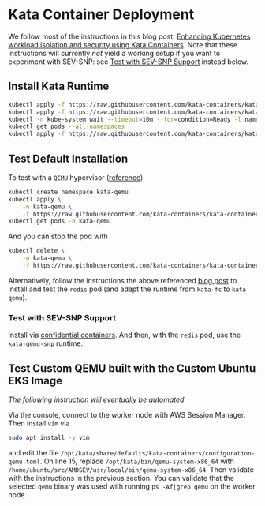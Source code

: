 
# Kata Container Deployment
We follow most of the instructions in this blog post: [Enhancing Kubernetes workload isolation and security using Kata Containers](https://aws.amazon.com/blogs/containers/enhancing-kubernetes-workload-isolation-and-security-using-kata-containers/). Note that these instructions will currently _not_ yield a working setup if you want to experiment with SEV-SNP: see [Test with SEV-SNP Support](#kata-sev-snp) instead below.

## Install Kata Runtime
```bash
kubectl apply -f https://raw.githubusercontent.com/kata-containers/kata-containers/main/tools/packaging/kata-deploy/kata-rbac/base/kata-rbac.yaml
kubectl apply -f https://raw.githubusercontent.com/kata-containers/kata-containers/main/tools/packaging/kata-deploy/kata-deploy/base/kata-deploy.yaml
kubectl -n kube-system wait --timeout=10m --for=condition=Ready -l name=kata-deploy pod
kubectl get pods --all-namespaces
kubectl apply -f https://raw.githubusercontent.com/kata-containers/kata-containers/main/tools/packaging/kata-deploy/runtimeclasses/kata-runtimeClasses.yaml
```

## Test Default Installation
To test with a `QEMU` hypervisor ([reference](https://github.com/kata-containers/kata-containers/blob/main/tools/packaging/kata-deploy/README.md))
```bash
kubectl create namespace kata-qemu
kubectl apply \
    -n kata-qemu \
    -f https://raw.githubusercontent.com/kata-containers/kata-containers/main/tools/packaging/kata-deploy/examples/test-deploy-kata-qemu.yaml
kubectl get pods -n kata-qemu
```
And you can stop the pod with
```bash
kubectl delete \
    -n kata-qemu \
    -f https://raw.githubusercontent.com/kata-containers/kata-containers/main/tools/packaging/kata-deploy/examples/test-deploy-kata-qemu.yaml
```
Alternatively, follow the instructions the above referenced [blog post](https://aws.amazon.com/blogs/containers/enhancing-kubernetes-workload-isolation-and-security-using-kata-containers/) to install and test the `redis` pod (and adapt the runtime from `kata-fc` to `kata-qemu`).

### <a name="kata-sev-snp"></a>Test with SEV-SNP Support

Install via [confidential containers](COCO.md). And then, with the `redis` pod, use the `kata-qemu-snp` runtime.

## Test Custom QEMU built with the Custom Ubuntu EKS Image

_The following instruction will eventually be automated_

Via the console, connect to the worker node with AWS Session Manager. Then install `vim` via
```bash
sudo apt install -y vim
```
and edit the file `/opt/kata/share/defaults/kata-containers/configuration-qemu.toml`. On line 15, replace `/opt/kata/bin/qemu-system-x86_64` with `/home/ubuntu/src/AMDSEV/usr/local/bin/qemu-system-x86_64`. Then validate with the instructions in the previous section. You can validate that the selected `qemu` binary was used with running `ps -Af|grep qemu` on the worker node.